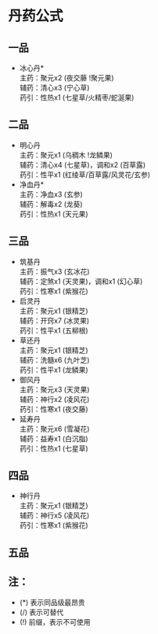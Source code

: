 # 丹药公式

## 一品

- 冰心丹*  
  主药：聚元x2 (夜交藤 !聚元果)  
  辅药：清心x3 (宁心草)  
  药引：性热x1 (七星草/火精枣/蛇涎果)


## 二品

- 明心丹  
  主药：聚元x1 (乌稠木 !龙鳞果)  
  辅药：清心x4 (七星草)，调和x2 (百草露)  
  药引：性平x1 (红绫草/百草露/风灵花/玄参)
- 净血丹*  
  主药：净血x3 (玄参)  
  辅药：解毒x2 (龙葵)  
  药引：性热x1 (天元果)

<!-- - 续命丹  
  主药：聚元x2  
  辅药：益寿x3  
  药引：性热x1 -->

## 三品

- 筑基丹  
  主药：振气x3 (玄冰花)  
  辅药：定煞x1 (天灵果)，调和x1 (幻心草)  
  药引：性寒x1 (紫猴花)
- 启灵丹  
  主药：聚元x1 (银精芝)  
  辅药：开窍x7 (冰灵果)  
  药引：性平x1 (五柳根)
- 草还丹  
  主药：聚元x1 (银精芝)  
  辅药：洗髓x6 (九叶芝)  
  药引：性平x1 (龙鳞果)
- 御风丹  
  主药：聚元x3 (天灵果)  
  辅药：神行x2 (凌风花)  
  药引：性寒x1 (夜交藤)
- 延寿丹  
  主药：聚元x6 (雪凝花)  
  辅药：益寿x1 (白沉脂)  
  药引：性热x1 (七星草)

## 四品

- 神行丹  
  主药：聚元x1 (银精芝)  
  辅药：神行x5 (凌风花)  
  药引：性寒x1 (紫猴花)

## 五品


## 注： 

- (*) 表示同品级最昂贵
- (/) 表示可替代
- (!) 前缀，表示不可使用
